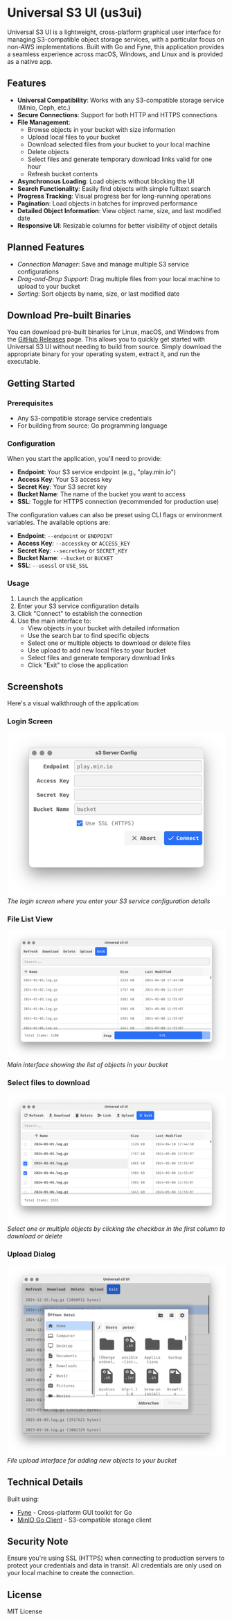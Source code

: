 # Universal S3 UI (us3ui)

Universal S3 UI is a lightweight, cross-platform graphical user interface for managing S3-compatible object storage services, with a particular focus on non-AWS implementations. 
Built with Go and Fyne, this application provides a seamless experience across macOS, Windows, and Linux and is provided as a native app.

## Features

- **Universal Compatibility**: Works with any S3-compatible storage service (Minio, Ceph, etc.)
- **Secure Connections**: Support for both HTTP and HTTPS connections
- **File Management**:
    - Browse objects in your bucket with size information
    - Upload local files to your bucket
    - Download selected files from your bucket to your local machine
    - Delete objects
    - Select files and generate temporary download links valid for one hour
    - Refresh bucket contents
- **Asynchronous Loading**: Load objects without blocking the UI
- **Search Functionality**: Easily find objects with simple fulltext search
- **Progress Tracking**: Visual progress bar for long-running operations
- **Pagination**: Load objects in batches for improved performance
- **Detailed Object Information**: View object name, size, and last modified date
- **Responsive UI**: Resizable columns for better visibility of object details

## Planned Features

- *Connection Manager*: Save and manage multiple S3 service configurations
- *Drag-and-Drop Support*: Drag multiple files from your local machine to upload to your bucket
- *Sorting*: Sort objects by name, size, or last modified date

## Download Pre-built Binaries

You can download pre-built binaries for Linux, macOS, and Windows from the [GitHub Releases](https://github.com/pteich/us3ui/releases) page. This allows you to quickly get started with Universal S3 UI without needing to build from source. Simply download the appropriate binary for your operating system, extract it, and run the executable.

## Getting Started

### Prerequisites

- Any S3-compatible storage service credentials
- For building from source: Go programming language

### Configuration

When you start the application, you'll need to provide:
- **Endpoint**: Your S3 service endpoint (e.g., "play.min.io")
- **Access Key**: Your S3 access key
- **Secret Key**: Your S3 secret key
- **Bucket Name**: The name of the bucket you want to access
- **SSL**: Toggle for HTTPS connection (recommended for production use)

The configuration values can also be preset using CLI flags or environment variables. The available options are:

- **Endpoint**: `--endpoint` or `ENDPOINT`
- **Access Key**: `--accesskey` or `ACCESS_KEY`
- **Secret Key**: `--secretkey` or `SECRET_KEY`
- **Bucket Name**: `--bucket` or `BUCKET`
- **SSL**: `--usessl` or `USE_SSL`

### Usage

1. Launch the application
2. Enter your S3 service configuration details
3. Click "Connect" to establish the connection
4. Use the main interface to:
    - View objects in your bucket with detailed information
    - Use the search bar to find specific objects
    - Select one or multiple objects to download or delete files
    - Use upload to add new local files to your bucket
    - Select files and generate temporary download links
    - Click "Exit" to close the application

## Screenshots

Here's a visual walkthrough of the application:

### Login Screen
![Login Screen](screenshots/login.png)
*The login screen where you enter your S3 service configuration details*

### File List View
![File List](screenshots/filelist.png)
*Main interface showing the list of objects in your bucket*

### Select files to download
![File List](screenshots/selectfiles.png)
*Select one or multiple objects by clicking the checkbox in the first column to download or delete*

### Upload Dialog
![Upload Dialog](screenshots/upload-file.png)
*File upload interface for adding new objects to your bucket*

## Technical Details

Built using:
- [Fyne](https://fyne.io/) - Cross-platform GUI toolkit for Go
- [MinIO Go Client](https://github.com/minio/minio-go) - S3-compatible storage client

## Security Note

Ensure you're using SSL (HTTPS) when connecting to production servers to protect your credentials and data in transit.
All credentials are only used on your local machine to create the connection.

## License

MIT License